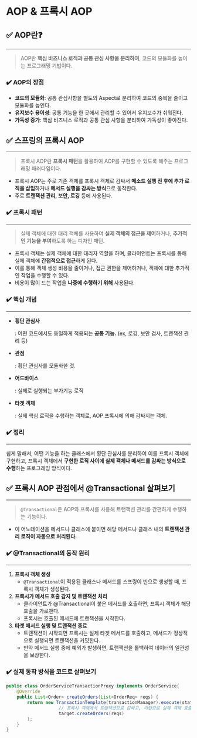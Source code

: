 # AOP & 프록시 AOP

## ✅ AOP란❓

---

> AOP란 **핵심 비즈니스 로직과 공통 관심 사항을 분리하여**, 코드의 모듈화를 높이는 프로그래밍 기법이다.
>

### ✔️ AOP의 장점

- **코드의 모듈화**: 공통 관심사항을 별도의 Aspect로 분리하여 코드의 중복을 줄이고 모듈화를 높인다.
- **유지보수 용이성**: 공통 기능을 한 곳에서 관리할 수 있어서 유지보수가 쉬워진다.
- **가독성 증가**: 핵심 비즈니스 로직과 공통 관심 사항을 분리하여 가독성이 좋아진다.

## ✅ 스프링의 프록시 AOP

---

> 프록시 AOP란 **프록시 패턴**을 활용하여 AOP를 구현할 수 있도록 해주는 프로그래밍 패러다임이다.
>
- 프록시 AOP는 주로 기존 객체를 프록시 객체로 감싸서 **메소드 실행 전 후에 추가 로직을 삽입**하거나 **메서드 실행을 감싸는 방식**으로 동작한다.
- 주로 **트랜잭션 관리, 보안, 로깅** 등에 사용된다.

### ✔️ 프록시 패턴

---

> 실제 객체에 대한 대리 객체를 사용하여 **실제 객체의 접근을 제어**하거나, **추가적인 기능을 부여**하도록 하는 디자인 패턴.
>
- 프록시 객체는 실제 객체에 대한 대리자 역할을 하며,
  클라이언트는 프록시를 통해 실제 객체에 **간접적으로 접근**하게 된다.
- 이를 통해 객체 생성 비용을 줄이거나, 접근 권한을 제어하거나, 객체에 대한 추가적인 작업을 수행할 수 있다.
- 비용이 많이 드는 작업을 **나중에 수행하기 위해** 사용된다.

### ✔️ 핵심 개념

---

- **횡단 관심사**

  : 어떤 코드에서도 동일하게 적용되는 **공통 기능.** (ex, 로깅, 보안 검사, 트랜잭션 관리 등)

- **관점**

  : 횡단 관심사를 모듈화한 것.

- **어드바이스**

  : 실제로 실행되는 부가기능 로직

- **타겟 객체**

  : 실제 핵심 로직을 수행하는 객체로, AOP 프록시에 의해 감싸지는 객체.


### ✔️ 정리

---

쉽게 말해서, 어떤 기능을 하는 클래스에서 횡단 관심사를 분리하여 이를 프록시 객체에 구현하고, 프록시 객체에서 **구현한 로직 사이에 실제 객체나 메서드를 감싸는 방식으로 수행**하는 프로그래밍 방식이다.

## ✅ 프록시 AOP 관점에서 @Transactional 살펴보기

---

> `@Transactional`은 AOP와 프록시를 사용해 트랜잭션 관리를 간편하게 수행하는 기능이다.
>
- 이 어노테이션을 메서드나 클래스에 붙이면 해당 메서드나 클래스 내의 **트랜잭션 관리 로직이 자동으로 처리된다.**

### ✔️ @Transactional의 동작 원리

---

1. **프록시 객체 생성**
    - `@Transactional`이 적용된 클래스나 메서드를 스프링이 빈으로 생성할 때, 프록시 객체가 생성된다.
2. **프록시가 메서드 호출 감지 및 트랜잭션 처리**
    - 클라이언트가 @Transactional이 붙은 메서드를 호출하면, 프록시 객체가 해당 호출을 가로챈다.
    - 프록시는 호출된 메서드에 트랜잭션을 시작한다.
3. **타겟 메서드 실행 및 트랜잭션 종료**
    - 트랜잭션이 시작되면 프록시는 실제 타겟 메서드를 호출하고, 메서드가 정상적으로 실행되면 트랜잭션을 커밋한다.
    - 만약 메서드 실행 중에 예외가 발생하면, 트랜잭션을 롤백하여 데이터의 일관성을 보장한다.

### ✔️ 실제 동작 방식을 코드로 살펴보기

```java
public class OrderServiceTransactionProxy implements OrderService{
	@Override
    public List<Order> createOrders(List<OrderReq> reqs) {
        return new TransactionTemplate(transactionManager).execute(status ->
                    // 프록시 객체에서 트랜잭션으로 감싸고, 리턴으로 실제 객체 호출하기.
                    target.createOrders(reqs)
        );
    }
}
```